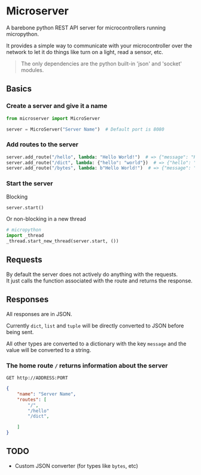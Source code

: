 # Microserver

A barebone python REST API server for microcontrollers running micropython.

It provides a simple way to communicate with your microcontroller over the network to let it do things like turn on a light, read a sensor, etc.

> The only dependencies are the python built-in 'json' and 'socket' modules. 

## Basics

### Create a server and give it a name

```python	
from microserver import MicroServer

server = MicroServer("Server Name")  # Default port is 8080
```
### Add routes to the server

```python
server.add_route("/hello", lambda: "Hello World!")  # => {"message": "Hello World!"}
server.add_route("/dict", lambda: {"hello": "world"})  # => {"hello": "world"}
server.add_route("/bytes", lambda: b"Hello World!")  # => {"message": "b'Hello World!'"}
```

### Start the server

Blocking

```python
server.start()
```
Or non-blocking in a new thread

```python
# micropython
import _thread
_thread.start_new_thread(server.start, ())
```

## Requests

By default the server does not actively do anything with the requests.  
It just calls the function associated with the route and returns the response.


## Responses

All responses are in JSON.

Currently `dict`, `list` and `tuple` will be directly converted to JSON before being sent.

All other types are converted to a dictionary with the key `message` and the value will be converted to a string.

### The home route `/` returns information about the server

`GET http://ADDRESS:PORT`

```json
{
    "name": "Server Name",
    "routes": [
        "/",
        "/hello"
        "/dict",

    ]
}
```

## TODO

- Custom JSON converter (for types like `bytes`, etc)
